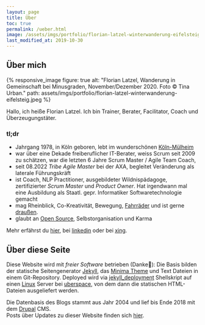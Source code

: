 ```yaml
---
layout: page
title: Über 
toc: true
permalink: /ueber.html
image: /assets/imgs/portfolio/florian-latzel-winterwanderung-eifelsteig.jpeg
last_modified_at: 2019-10-30
---
```

## Über mich

{% responsive_image figure: true
alt: "Florian Latzel, Wanderung in Gemeinschaft bei Minusgraden, November/Dezember 2020. Foto © Tina Urban."
path: assets/imgs/portfolio/florian-latzel-winterwanderung-eifelsteig.jpeg %}

Hallo, ich heiße Florian Latzel.
Ich bin Trainer, Berater, Facilitator, Coach und Überzeugungstäter. 

### tl;dr

- Jahrgang 1978, in Köln geboren, 
lebt im wunderschönen [Köln-Mülheim](/tags/muellem/index.html)
- war über eine Dekade freiberuflicher IT-Berater, 
weiss Scrum seit 2009 zu schätzen, war die letzten 6 Jahre Scrum Master / Agile Team Coach, 
- seit 08.2022 *Tribe Agile Master* bei der AXA, begleitet Veränderung als laterale Führungskräft
- ist Coach, NLP Practitioner, ausgebildeter Wildnispädagoge, 
zertifizierter *Scrum Master* und *Product Owner*. 
Hat irgendwann mal eine Ausbildung als Staatl. gepr. Informatiker Softwaretechnologie gemacht
- mag Rheinblick, Co-Kreativität, Bewegung, [Fahrräder](/tags/fahrrad/index.html) 
und ist gerne [draußen](/tags/draussen/index.html).
- glaubt an [Open Source](/tags/open-source/index.html), Selbstorganisation und Karma

Mehr erfährst du [hier](https://florian.latzel.io/cv), 
bei [linkedin](https://www.linkedin.com/in/florianlatzel/) 
oder bei [xing](https://www.xing.com/profile/Florian_Latzel/cv).

## Über diese Seite

Diese Website wird mit *freier Software* betrieben (Danke🙏): 
Die Basis bilden der statische Seitengenerator [Jekyll](/tags/jekyll/),
das [Minima Theme](https://github.com/jekyll/minima)
und Text Dateien in einem Git-Repository. 
Deployed wird via [jekyll_deployment](https://github.com/fl3a/jekyll_deployment) Shellskript 
auf einen [Linux](/tags/linux/) Server bei [uberspace](/tags/uberspace/), 
von dem dann die statischen HTML-Dateien ausgeliefert werden.

Die Datenbasis des Blogs stammt aus Jahr 2004 und lief bis Ende 2018 
mit dem [Drupal](/tags/drupal/) CMS.   
Posts über Updates zu dieser Website finden sich [hier](/tags/netzaffe). 

